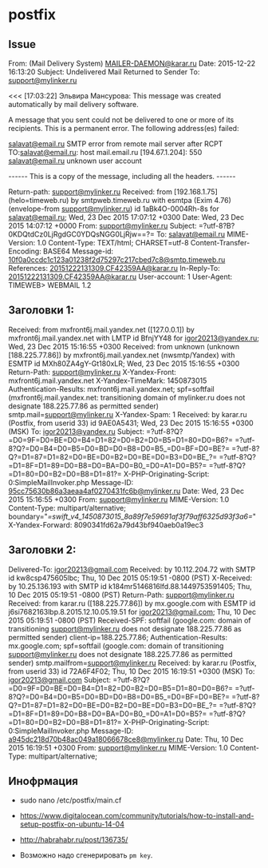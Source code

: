 # postfix

## Issue

From: (Mail Delivery System) <MAILER-DAEMON@karar.ru>
Date: 2015-12-22 16:13:20
Subject: Undelivered Mail Returned to Sender
To: support@mylinker.ru

<<< 
[17:03:22] Эльвира Мансурова: This message was created automatically by mail delivery software.

A message that you sent could not be delivered to one or more of its
recipients. This is a permanent error. The following address(es) failed:

salavat@email.ru
SMTP error from remote mail server after RCPT TO:<salavat@email.ru>:
host mail.email.ru [194.67.1.204]: 550 salavat@email.ru unknown user account

------ This is a copy of the message, including all the headers. ------

Return-path: <support@mylinker.ru>
Received: from [192.168.1.75] (helo=timeweb.ru)
by smtpweb.timeweb.ru with esmtpa (Exim 4.76)
(envelope-from <support@mylinker.ru>)
id 1aBk4O-0004Rh-8s
for salavat@email.ru; Wed, 23 Dec 2015 17:07:12 +0300
Date: Wed, 23 Dec 2015 14:07:12 +0000
From: support@mylinker.ru
Subject: =?utf-8?B?0KDQtdCz0LjRgdGC0YDQsNGG0LjRjw==?=
To: salavat@email.ru
MIME-Version: 1.0
Content-Type: TEXT/html; CHARSET=utf-8
Content-Transfer-Encoding: BASE64
Message-id: <10f0a0ccdc1c123a01238f2d75297c217cbed7c8@smtp.timeweb.ru>
References: 20151222131309.CF42359AA@karar.ru
In-Reply-To: 20151222131309.CF42359AA@karar.ru
User-account: 1
User-Agent: TIMEWEB> WEBMAIL 1.2



## Заголовки 1:

Received: from mxfront6j.mail.yandex.net ([127.0.0.1])
	by mxfront6j.mail.yandex.net with LMTP id BfnjYY48
	for <igor20213@yandex.ru>; Wed, 23 Dec 2015 15:16:55 +0300
Received: from unknown (unknown [188.225.77.86])
	by mxfront6j.mail.yandex.net (nwsmtp/Yandex) with ESMTP id MXh80ZA4gY-Gt180xLR;
	Wed, 23 Dec 2015 15:16:55 +0300
Return-Path: support@mylinker.ru
X-Yandex-Front: mxfront6j.mail.yandex.net
X-Yandex-TimeMark: 1450873015
Authentication-Results: mxfront6j.mail.yandex.net; spf=softfail (mxfront6j.mail.yandex.net: transitioning domain of mylinker.ru does not designate 188.225.77.86 as permitted sender) smtp.mail=support@mylinker.ru
X-Yandex-Spam: 1
Received: by karar.ru (Postfix, from userid 33)
	id 9AE0A5431; Wed, 23 Dec 2015 15:16:55 +0300 (MSK)
To: igor20213@yandex.ru
Subject: =?utf-8?Q?=D0=9F=D0=BE=D0=B4=D1=82=D0=B2=D0=B5=D1=80=D0=B6?=  =?utf-8?Q?=D0=B4=D0=B5=D0=BD=D0=B8=D0=B5_=D0=BF=D0=BE?=  =?utf-8?Q?=D1=87=D1=82=D0=BE=D0=B2=D0=BE=D0=B3=D0=BE_?=  =?utf-8?Q?=D1=8F=D1=89=D0=B8=D0=BA=D0=B0_=D0=A1=D0=B5?=  =?utf-8?Q?=D1=80=D0=B2=D0=B8=D1=81?=
X-PHP-Originating-Script: 0:SimpleMailInvoker.php
Message-ID: <95cc75630b86a3aeaa4af0270431fc6b@mylinker.ru>
Date: Wed, 23 Dec 2015 15:16:55 +0300
From: support@mylinker.ru
MIME-Version: 1.0
Content-Type: multipart/alternative;
 boundary="_=_swift_v4_1450873015_8a89f7e59691af3f79aff6325d93f3a6_=_"
X-Yandex-Forward: 8090341fd62a79d43bf940aeb0a19ec3

## Заголовки 2:

Delivered-To: igor20213@gmail.com
Received: by 10.112.204.72 with SMTP id kw8csp475605lbc;
        Thu, 10 Dec 2015 05:19:51 -0800 (PST)
X-Received: by 10.25.136.193 with SMTP id k184mr5146816lfd.88.1449753591405;
        Thu, 10 Dec 2015 05:19:51 -0800 (PST)
Return-Path: <support@mylinker.ru>
Received: from karar.ru ([188.225.77.86])
        by mx.google.com with ESMTP id j6si7682163lbp.8.2015.12.10.05.19.51
        for <igor20213@gmail.com>;
        Thu, 10 Dec 2015 05:19:51 -0800 (PST)
Received-SPF: softfail (google.com: domain of transitioning support@mylinker.ru does not designate 188.225.77.86 as permitted sender) client-ip=188.225.77.86;
Authentication-Results: mx.google.com;
       spf=softfail (google.com: domain of transitioning support@mylinker.ru does not designate 188.225.77.86 as permitted sender) smtp.mailfrom=support@mylinker.ru
Received: by karar.ru (Postfix, from userid 33)
	id 72A6F4F02; Thu, 10 Dec 2015 16:19:51 +0300 (MSK)
To: igor20213@gmail.com
Subject: =?utf-8?Q?=D0=9F=D0=BE=D0=B4=D1=82=D0=B2=D0=B5=D1=80=D0=B6?=  =?utf-8?Q?=D0=B4=D0=B5=D0=BD=D0=B8=D0=B5_=D0=BF=D0=BE?=  =?utf-8?Q?=D1=87=D1=82=D0=BE=D0=B2=D0=BE=D0=B3=D0=BE_?=  =?utf-8?Q?=D1=8F=D1=89=D0=B8=D0=BA=D0=B0_=D0=A1=D0=B5?=  =?utf-8?Q?=D1=80=D0=B2=D0=B8=D1=81?=
X-PHP-Originating-Script: 0:SimpleMailInvoker.php
Message-ID: <a945dc218d70b48ac049a18066678ce8@mylinker.ru>
Date: Thu, 10 Dec 2015 16:19:51 +0300
From: support@mylinker.ru
MIME-Version: 1.0
Content-Type: multipart/alternative;


## Инофрмация
* sudo nano /etc/postfix/main.cf
* https://www.digitalocean.com/community/tutorials/how-to-install-and-setup-postfix-on-ubuntu-14-04
* http://habrahabr.ru/post/136735/

* Возможно надо сгенерировать `pm key`.




